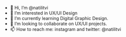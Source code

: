 - 👋 Hi, I’m @natilitvi
- 👀 I’m interested in UX/UI Design
- 🌱 I’m currently learning Digital Graphic Design.
- 💞️ I’m looking to collaborate on UX/UI projects.
- 📫 How to reach me: instagram and twitter: @natilitvi

<!---
natilitvi/natilitvi is a ✨ special ✨ repository because its `README.md` (this file) appears on your GitHub profile.
You can click the Preview link to take a look at your changes.
--->
